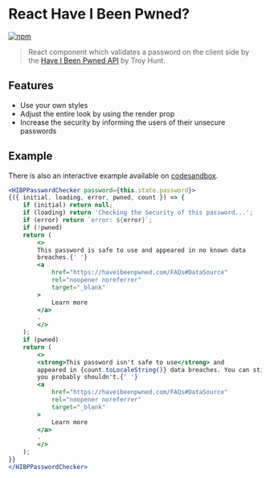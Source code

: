 # React Have I Been Pwned?

[![npm](https://img.shields.io/npm/v/react-have-i-been-pwned.svg)](https://www.npmjs.com/package/react-have-i-been-pwned)

> React component which validates a password on the client side by the [Have I Been Pwned API](https://haveibeenpwned.com) by Troy Hunt.

## Features

- Use your own styles
- Adjust the entire look by using the render prop
- Increase the security by informing the users of their unsecure passwords

## Example

There is also an interactive example available on [codesandbox](https://codesandbox.io/s/myo149oxw8).

```jsx
<HIBPPasswordChecker password={this.state.password}>
{({ initial, loading, error, pwned, count }) => {
    if (initial) return null;
    if (loading) return 'Checking the Security of this password...';
    if (error) return `error: ${error}`;
    if (!pwned)
    return (
        <>
        This password is safe to use and appeared in no known data
        breaches.{' '}
        <a
            href="https://haveibeenpwned.com/FAQs#DataSource"
            rel="noopener noreferrer"
            target="_blank"
        >
            Learn more
        </a>
        .
        </>
    );
    if (pwned)
    return (
        <>
        <strong>This password isn't safe to use</strong> and
        appeared in {count.toLocaleString()} data breaches. You can still use it, but
        you probably shouldn't.{' '}
        <a
            href="https://haveibeenpwned.com/FAQs#DataSource"
            rel="noopener noreferrer"
            target="_blank"
        >
            Learn more
        </a>
        .
        </>
    );
}}
</HIBPPasswordChecker>
````
